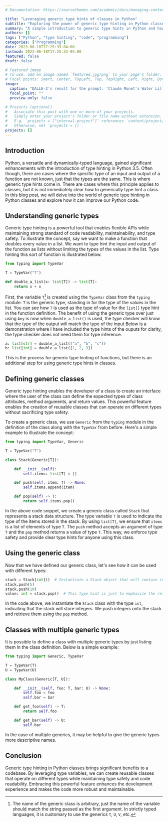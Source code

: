 ```yaml
---
# Documentation: https://sourcethemes.com/academic/docs/managing-content/

title: "Leveraging generic type hints of classes in Python"
subtitle: "Exploring the power of generic type hinting in Python classes to make your code more flexible to use and more robust to errors."
summary: "A simple introduction to generic type hints in Python and how to use them in classes."
authors: []
tags: ["Python", "type hinting", "code", "programming"]
categories: ["Programming"]
date: 2023-06-18T17:25:33-04:00
lastmod: 2023-06-18T17:25:33-04:00
featured: false
draft: false

# Featured image
# To use, add an image named `featured.jpg/png` to your page's folder.
# Focal points: Smart, Center, TopLeft, Top, TopRight, Left, Right, BottomLeft, Bottom, BottomRight.
image:
  caption: "DALLE-2's result for the prompt: 'Claude Monet's Water Lillies with a person sitting on the grass typing on a laptop.'"
  focal_point: ""
  preview_only: false

# Projects (optional).
#   Associate this post with one or more of your projects.
#   Simply enter your project's folder or file name without extension.
#   E.g. `projects = ["internal-project"]` references `content/project/deep-learning/index.md`.
#   Otherwise, set `projects = []`.
projects: []
---
```




## Introduction

Python, a versatile and dynamically-typed language, gained significant enhancements with the introduction of type hinting in Python 3.5.
Often though, there are cases where the specific type of an input and output of a function are not known, just that the types are the same.
This is where generic type hints come in.
There are cases where this principle applies to classes, but it is not immediately clear how to generically type hint a class.
In this blog post, we will delve into the world of generic type hinting in Python classes and explore how it can improve our Python code.

## Understanding generic types

Generic type hinting is a powerful tool that enables flexible APIs while maintaining strong standard of code readability, maintainability, and type safety.
To illustrate the concept, say we want to make a function that doubles every value in a list.
We want to type hint the input and output of the function as lists without limiting the types of the values in the list.
Type hinting this sort of function is illustrated below.

```python
from typing import TypeVar

T = TypeVar("T")

def double_a_list(x: list[T]) -> list[T]:
    return x + x
```

First, the variable `T`[^1] is created using the `TypeVar` class from the `typing` module.
`T` is the generic type, standing in for the type of the values in the list.
You can see how `T` is used as the type of value for the `list[]` type hint in the function definition.
The benefit of using the generic type over just using `Any` is now when `double_a_list()` is used, the type checker will know that the type of the output will match the type of the input
Below is a demonstration where I have included the type hints of the ouputs for clarity, the type checker does not need them for type inference.

[^1]: The name of the generic class is arbitrary, just the name of the variable should match the string passed as the first argument. In strictly typed languages, it is customary to use the generics `T`, `U`, `V`, etc.

```python
a: list[str] = double_a_list(["a", "b", "c"])
b: list[int] = double_a_list([1, 2, 3])
```

This is the process for generic type hinting of functions, but there is an additional step for using generic type hints in classes.

## Defining generic classes

Generic type hinting enables the developer of a class to create an interface where the user of the class can define the expected types of class attributes, method arguments, and return values.
This powerful feature enables the creation of reusable classes that can operate on different types without sacrificing type safety.

To create a generic class, we use `Generic` from the `typing` module in the definition of the class along with the `TypeVar` from before.
Here's a simple example to illustrate the concept:

```python
from typing import TypeVar, Generic

T = TypeVar("T")

class Stack(Generic[T]):

    def __init__(self):
        self.items: list[T] = []

    def push(self, item: T) -> None:
        self.items.append(item)

    def pop(self) -> T:
        return self.items.pop()
```

In the above code snippet, we create a generic class called `Stack` that represents a stack data structure.
The type variable `T` is used to indicate the type of the items stored in the stack.
By using `list[T]`, we ensure that `items` is a list of elements of type `T`.
The `push` method accepts an argument of type `T` and the `pop` method returns a value of type `T`.
This way, we enforce type safety and provide clear type hints for anyone using this class.

## Using the generic class

Now that we have defined our generic class, let's see how it can be used with different types:

```python
stack = Stack[int]()  # Instantiate a Stack object that will contain integers
stack.push(5)
stack.push(10)
value: int = stack.pop()  # This type hint is just to emphasize the return type.
```

In the code above, we instantiate the `Stack` class with the type `int`, indicating that the stack will store integers.
We push integers onto the stack and retrieve them using the `pop` method.

## Classes with multiple generic types

It is possible to define a class with multiple generic types by just listing them in the class definition.
Below is a simple example:

```python
from typing import Generic, TypeVar

T = TypeVar(T)
U = TypeVar(U)

class MyClass(Generic[T, U]):

    def __init__(self, foo: T, bar: U) -> None:
        self.foo = foo
        self.bar = bar

    def get_foo(self) -> T:
        return self.foo

    def get_bar(self) -> U:
        self.bar
```

In the case of multiple generics, it may be helpful to give the generic types more descriptive names.

## Conclusion

Generic type hinting in Python classes brings significant benefits to a codebase.
By leveraging type variables, we can create reusable classes that operate on different types while maintaining type safety and code readability.
Embracing this powerful feature enhances the development experience and makes the code more robust and maintainable.
